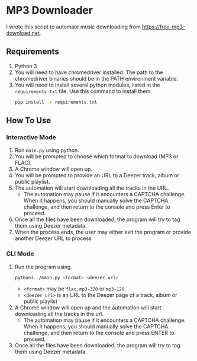 # MP3 Downloader
I wrote this script to automate music downloading from https://free-mp3-download.net.

## Requirements
1. Python 3
2. You will need to have chromedriver installed. The path to the chromedriver binaries should be in the PATH environment variable.
2. You will need to install several python modules, listed in the `requirements.txt` file. Use this command to install them: 
    ```bash
    pip install -r requirements.txt
    ```
## How To Use
### Interactive Mode
1. Run `main.py` using python.
2. You will be prompted to choose which format to download (MP3 or FLAC).
3. A Chrome window will open up.
4. You will be prompted to provide an URL to a Deezer track, album or public playlist.
5. The automation will start downloading all the tracks in the URL.
   - The automation may pause if it encounters a CAPTCHA challenge. When it happens, you should manually solve the CAPTCHA challenge, and then return to the console and press Enter to proceed.
6. Once all the files have been downloaded, the program will try to tag them using Deezer metadata.
7. When the process ends, the user may either exit the program or provide another Deezer URL to process

### CLI Mode
1. Run the program using
    ```bash
    python3 ./main.py <format> <deezer url>
    ```
   - `<format>`  may be `flac`, `mp3-320` or `mp3-128`
   - `<deezer url>` is an URL to the Deezer page of a track, album or public playlist
2. A Chrome window will open up and the automation will start downloading all the tracks in the url.
    - The automation may pause if it encounters a CAPTCHA challenge. When it happens, you should manually solve the CAPTCHA challenge, and then return to the console and press ENTER to proceed.
3. Once all the files have been downloaded, the program will try to tag them using Deezer metadata.
